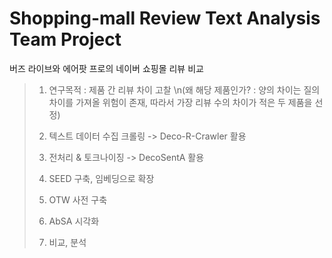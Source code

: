 # Shopping-mall Review Text Analysis Team Project

버즈 라이브와 에어팟 프로의 네이버 쇼핑몰 리뷰 비교

> 1. 연구목적 : 제품 간 리뷰 차이 고찰
>\n(왜 해당 제품인가? : 양의 차이는 질의 차이를 가져올 위험이 존재, 따라서 가장 리뷰 수의 차이가 적은 두 제품을 선정)
>
> 2. 텍스트 데이터 수집 크롤링 -> Deco-R-Crawler 활용
> 3. 전처리 & 토크나이징 -> DecoSentA 활용
> 4. SEED 구축, 임베딩으로 확장
> 5. OTW 사전 구축
> 6. AbSA 시각화
> 7. 비교, 분석
